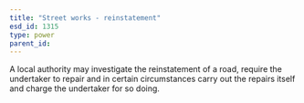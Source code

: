 ```yaml
---
title: "Street works - reinstatement"
esd_id: 1315
type: power
parent_id:  
---
```


A local authority may investigate the reinstatement of a road, require the undertaker to repair and in certain circumstances carry out the repairs itself and charge the undertaker for so doing.

